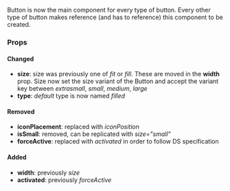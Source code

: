 Button is now the main component for every type of button. Every other type of button makes reference (and has to reference) 
this component to be created.
### Props
#### Changed
* **size**: size was previously one of _fit_ or _fill_. These are moved in the **width** prop.
  Size now set the size variant of the Button and accept the variant key between _extrasmall_, _small_, _medium_, _large_
* **type**: _default_ type is now named _filled_

#### Removed
* **iconPlacement**: replaced with _iconPosition_
* **isSmall**: removed, can be replicated with _size="small"_
* **forceActive**: replaced with _activated_ in order to follow DS specification

#### Added
* **width**: previously _size_
* **activated**: previously _forceActive_
